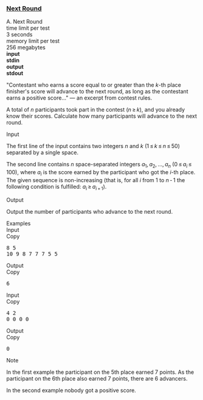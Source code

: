 <h3><a href="https://codeforces.com/contest/158/problem/A" target="_blank" rel="noopener noreferrer">Next Round</a></h3>
<div class="header"><div class="title">A. Next Round</div><div class="time-limit"><div class="property-title">time limit per test</div>3 seconds</div><div class="memory-limit"><div class="property-title">memory limit per test</div>256 megabytes</div><div class="input-file input-standard" style="font-weight: bold"><div class="property-title">input</div>stdin</div><div class="output-file output-standard" style="font-weight: bold"><div class="property-title">output</div>stdout</div></div><div><p>"Contestant who earns a score equal to or greater than the <span class="tex-span"><i>k</i></span>-th place finisher's score will advance to the next round, as long as the contestant earns a positive score..." — an excerpt from contest rules.</p><p>A total of <span class="tex-span"><i>n</i></span> participants took part in the contest (<span class="tex-span"><i>n</i> ≥ <i>k</i></span>), and you already know their scores. Calculate how many participants will advance to the next round.</p></div><div class="input-specification"><div class="section-title">Input</div><p>The first line of the input contains two integers <span class="tex-span"><i>n</i></span> and <span class="tex-span"><i>k</i></span> (<span class="tex-span">1 ≤ <i>k</i> ≤ <i>n</i> ≤ 50</span>) separated by a single space.</p><p>The second line contains <span class="tex-span"><i>n</i></span> space-separated integers <span class="tex-span"><i>a</i><sub class="lower-index">1</sub>, <i>a</i><sub class="lower-index">2</sub>, ..., <i>a</i><sub class="lower-index"><i>n</i></sub></span> (<span class="tex-span">0 ≤ <i>a</i><sub class="lower-index"><i>i</i></sub> ≤ 100</span>), where <span class="tex-span"><i>a</i><sub class="lower-index"><i>i</i></sub></span> is the score earned by the participant who got the <span class="tex-span"><i>i</i></span>-th place. The given sequence is non-increasing (that is, for all <span class="tex-span"><i>i</i></span> from <span class="tex-span">1</span> to <span class="tex-span"><i>n</i> - 1</span> the following condition is fulfilled: <span class="tex-span"><i>a</i><sub class="lower-index"><i>i</i></sub> ≥ <i>a</i><sub class="lower-index"><i>i</i> + 1</sub></span>).</p></div><div class="output-specification"><div class="section-title">Output</div><p>Output the number of participants who advance to the next round.</p></div><div class="sample-tests"><div class="section-title">Examples</div><div class="sample-test"><div class="input"><div class="title">Input<div title="Copy" data-clipboard-target="#id0026483365343631016" id="id006676423715818333" class="input-output-copier">Copy</div></div><pre id="id0026483365343631016">8 5<br>10 9 8 7 7 7 5 5<br></pre></div><div class="output"><div class="title">Output<div title="Copy" data-clipboard-target="#id00031038753144317477" id="id004792569687860515" class="input-output-copier">Copy</div></div><pre id="id00031038753144317477">6<br></pre></div><div class="input"><div class="title">Input<div title="Copy" data-clipboard-target="#id006049877291715475" id="id002912410101241194" class="input-output-copier">Copy</div></div><pre id="id006049877291715475">4 2<br>0 0 0 0<br></pre></div><div class="output"><div class="title">Output<div title="Copy" data-clipboard-target="#id001259622500835701" id="id009132788793601412" class="input-output-copier">Copy</div></div><pre id="id001259622500835701">0<br></pre></div></div></div><div class="note"><div class="section-title">Note</div><p>In the first example the participant on the 5th place earned 7 points. As the participant on the 6th place also earned 7 points, there are 6 advancers.</p><p>In the second example nobody got a positive score.</p></div>